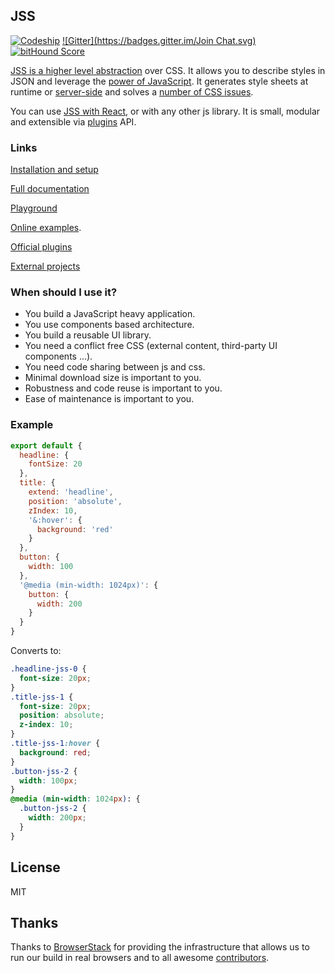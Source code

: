 ## JSS

[![Codeship](https://codeship.com/projects/a63ccb40-5d57-0133-fdca-6a352dca42a3/status?branch=master)](https://www.codeship.io/projects/111070)
[![Gitter](https://badges.gitter.im/Join Chat.svg)](https://gitter.im/jsstyles/jss?utm_source=badge&utm_medium=badge&utm_campaign=pr-badge&utm_content=badge)
[![bitHound Score](https://www.bithound.io/jsstyles/jss/badges/score.svg)](https://www.bithound.io/jsstyles/jss)

[JSS is a higher level abstraction](https://medium.com/@oleg008/jss-is-css-d7d41400b635) over CSS. It allows you to describe styles in JSON and leverage the [power of JavaScript](./docs/vs.md). It generates style sheets at runtime or [server-side](./docs/server-side.md) and solves a [number of CSS issues](./docs/solved-issues.md).

You can use [JSS with React](https://github.com/jsstyles/react-jss), or with any other js library. It is small, modular and extensible via [plugins](./docs/plugins.md) API.


### Links

[Installation and setup](./docs/setup.md)

[Full documentation](./docs/index.md)

[Playground](http://jsstyles.github.io/repl/)

[Online examples](http://jsstyles.github.io/examples/index.html).

[Official plugins](https://github.com/jsstyles?query=jss-)

[External projects](./docs/external-projects.md)


### When should I use it?

- You build a JavaScript heavy application.
- You use components based architecture.
- You build a reusable UI library.
- You need a conflict free CSS (external content, third-party UI components ...).
- You need code sharing between js and css.
- Minimal download size is important to you.
- Robustness and code reuse is important to you.
- Ease of maintenance is important to you.

### Example

```javascript
export default {
  headline: {
    fontSize: 20
  },
  title: {
    extend: 'headline',
    position: 'absolute',
    zIndex: 10,
    '&:hover': {
      background: 'red'
    }
  },
  button: {
    width: 100
  },
  '@media (min-width: 1024px)': {
    button: {
      width: 200
    }
  }
}
```

Converts to:

```css
.headline-jss-0 {
  font-size: 20px;
}
.title-jss-1 {
  font-size: 20px;
  position: absolute;
  z-index: 10;
}
.title-jss-1:hover {
  background: red;
}
.button-jss-2 {
  width: 100px;
}
@media (min-width: 1024px): {
  .button-jss-2 {
    width: 200px;
  }
}
```

## License

MIT

## Thanks

Thanks to [BrowserStack](https://www.browserstack.com) for providing the infrastructure that allows us to run our build in real browsers and to all awesome [contributors](https://github.com/jsstyles/jss/graphs/contributors).
